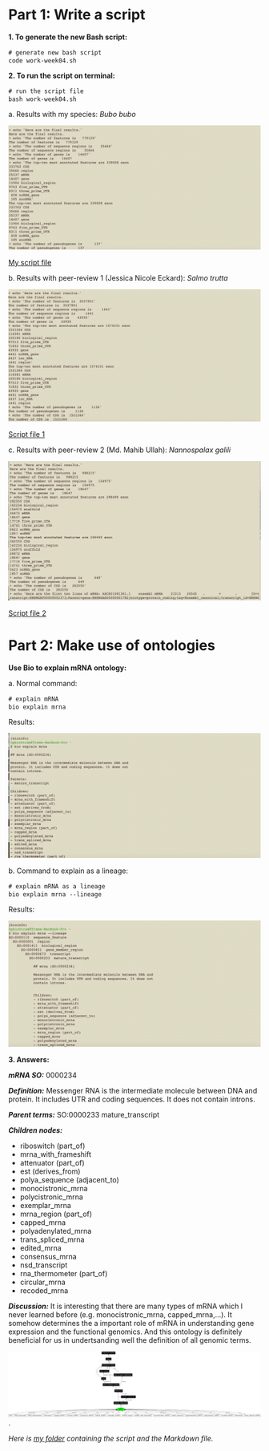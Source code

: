 # Part 1: Write a script

**1. To generate the new Bash script:**

```
# generate new bash script
code work-week04.sh
```

**2. To run the script on terminal:**

```
# run the script file
bash work-week04.sh
```

a. Results with my species: *Bubo bubo*

![my result](https://github.com/nhokchihiro/appbio24-tramha/blob/main/Week04/Images/my_species.png)

[My script file](https://github.com/nhokchihiro/appbio24-tramha/blob/main/Week04/work-week04.sh)

b. Results with peer-review 1 (Jessica Nicole Eckard): *Salmo trutta*

![Jessica Nicole Eckard](https://github.com/nhokchihiro/appbio24-tramha/blob/main/Week04/Images/Jessica_species.png)

[Script file 1](https://github.com/nhokchihiro/appbio24-tramha/blob/main/Week04/peer-review/work-week04_Jessica.sh)

c. Results with peer-review 2 (Md. Mahib Ullah): *Nannospalax galili*

![Md. Mahib Ullah](https://github.com/nhokchihiro/appbio24-tramha/blob/main/Week04/Images/Md_species.png)

[Script file 2](https://github.com/nhokchihiro/appbio24-tramha/blob/main/Week04/peer-review/work-week04_Md.sh)

# Part 2: Make use of ontologies

**Use Bio to explain mRNA ontology:**

a. Normal command:

```
# explain mRNA
bio explain mrna
```

Results:

 ![mRNA](https://github.com/nhokchihiro/appbio24-tramha/blob/main/Week04/Images/mRNA.png)

b. Command to explain as a lineage:

```
# explain mRNA as a lineage
bio explain mrna --lineage
```

Results:

 ![mRNA_lineage](https://github.com/nhokchihiro/appbio24-tramha/blob/main/Week04/Images/mrna_lineage.png)

**3. Answers:**
   
***mRNA SO:***   0000234

***Definition:*** Messenger RNA is the intermediate molecule between DNA and protein. It includes UTR and coding sequences. It does not contain introns.

***Parent terms:***  SO:0000233  mature_transcript

***Children nodes:***
- riboswitch (part_of)
- mrna_with_frameshift 
- attenuator (part_of)
- est (derives_from)
- polya_sequence (adjacent_to)
- monocistronic_mrna 
- polycistronic_mrna 
- exemplar_mrna 
- mrna_region (part_of)
- capped_mrna 
- polyadenylated_mrna 
- trans_spliced_mrna 
- edited_mrna 
- consensus_mrna 
- nsd_transcript 
- rna_thermometer (part_of)
- circular_mrna 
- recoded_mrna

***Discussion:*** It is interesting that there are many types of mRNA which I never learned before (e.g. monocistronic_mrna, capped_mrna,...). It somehow determines the a important role of mRNA in understanding gene expression and the functional genomics. And this ontology is definitely beneficial for us in undertsanding well the definition of all genomic terms.

![hierarchy image](https://github.com/nhokchihiro/appbio24-tramha/blob/main/Week04/Images/mrna-ontology.png).

*Here is [my folder](https://github.com/nhokchihiro/appbio24-tramha/tree/main/Week04) containing the script and the Markdown file.*

